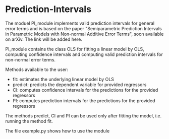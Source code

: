 # Prediction-Intervals

The moduel PI_module implements valid prediction intervals for general error terms and is based on the paper "Semiparametric Prediction Intervals in Parametric Models with Non-normal Additive Error Terms", soon available on arXiv. The link will be added here.

PI_module contains the class OLS for fitting a linear model by OLS, computing confidence intervals and computing valid prediction intervals for non-normal error terms. 
    
Methods available to the user:
- fit: estimates the underlying linear model by OLS
- predict: predicts the dependent variable for provided regressors
- CI: computes confidence intervals for the predictions for the provided regressors
- PI: computes prediction intervals for the predictions for the provided regressors
    
The methods predict, CI and PI can be used only after fitting the model, i.e. running the method fit.

The file example.py shows how to use the module
